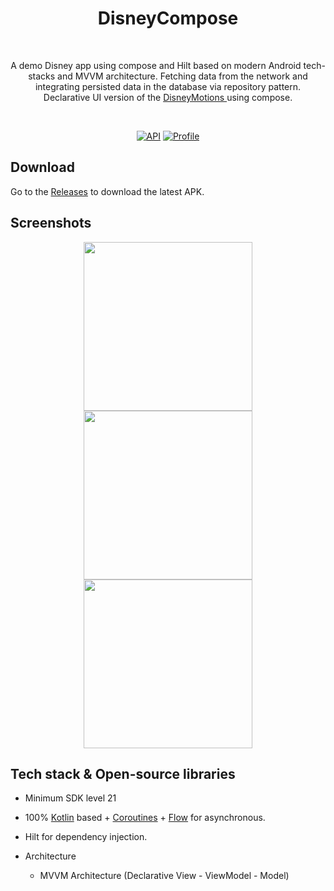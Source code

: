 
<h1 align="center">DisneyCompose</h1></br>
<p align="center">  
A demo Disney app using compose and Hilt based on modern Android tech-stacks and MVVM architecture. Fetching data from the network and integrating persisted data in the database via repository pattern.<br> Declarative UI version of the <a href="https://github.com/skydoves/DisneyMotions" target="_blank"> DisneyMotions </a> using compose.
</p>
</br>

<p align="center">
  <a href="https://android-arsenal.com/api?level=21"><img alt="API" src="https://img.shields.io/badge/API-21%2B-brightgreen.svg?style=flat"/></a>
  <a href="https://github.com/Yashraj254"><img alt="Profile" src="https://skydoves.github.io/badges/Yashraj254.svg"/></a> 
</p>

## Download
Go to the [Releases](https://github.com/skydoves/DisneyCompose/releases) to download the latest APK.

## Screenshots
<p align="center">
<img src="https://user-images.githubusercontent.com/24237865/93901108-238eb000-fd31-11ea-9fac-c9ba1eca146c.gif" width="270"/>
<img src="/preview/preview0.gif" width="270"/>
<img src="/preview/preview1.gif" width="270"/>
</p>

## Tech stack & Open-source libraries
- Minimum SDK level 21
- 100% [Kotlin](https://kotlinlang.org/) based + [Coroutines](https://github.com/Kotlin/kotlinx.coroutines) + [Flow](https://kotlin.github.io/kotlinx.coroutines/kotlinx-coroutines-core/kotlinx.coroutines.flow/) for asynchronous.
- Hilt for dependency injection.

- Architecture
  - MVVM Architecture (Declarative View - ViewModel - Model)
